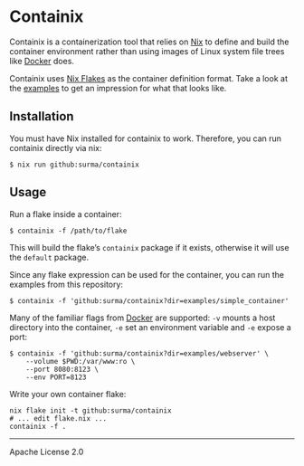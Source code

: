 # Containix

Containix is a containerization tool that relies on [Nix] to define and build the container environment rather than using images of Linux system file trees like [Docker] does.

Containix uses [Nix Flakes] as the container definition format. Take a look at the [examples] to get an impression for what that looks like.

## Installation

You must have Nix installed for containix to work. Therefore, you can run containix directly via nix:

```console
$ nix run github:surma/containix
```

## Usage

Run a flake inside a container:

```console
$ containix -f /path/to/flake
```

This will build the flake’s `containix` package if it exists, otherwise it will use the `default` package.

Since any flake expression can be used for the container, you can run the examples from this repository:

```console
$ containix -f 'github:surma/containix?dir=examples/simple_container'
```

Many of the familiar flags from [Docker] are supported: `-v` mounts a host directory into the container, `-e` set an environment variable and `-e` expose a port:

```console
$ containix -f 'github:surma/containix?dir=examples/webserver' \
    --volume $PWD:/var/www:ro \
    --port 8080:8123 \
    --env PORT=8123
```

Write your own container flake:

```console
nix flake init -t github:surma/containix
# ... edit flake.nix ...
containix -f .
```

[Nix]: https://nixos.org/
[Nix Flakes]: https://nixos.wiki/wiki/Flakes
[examples]: ./examples/
[Docker]: https://www.docker.com/

---

Apache License 2.0
